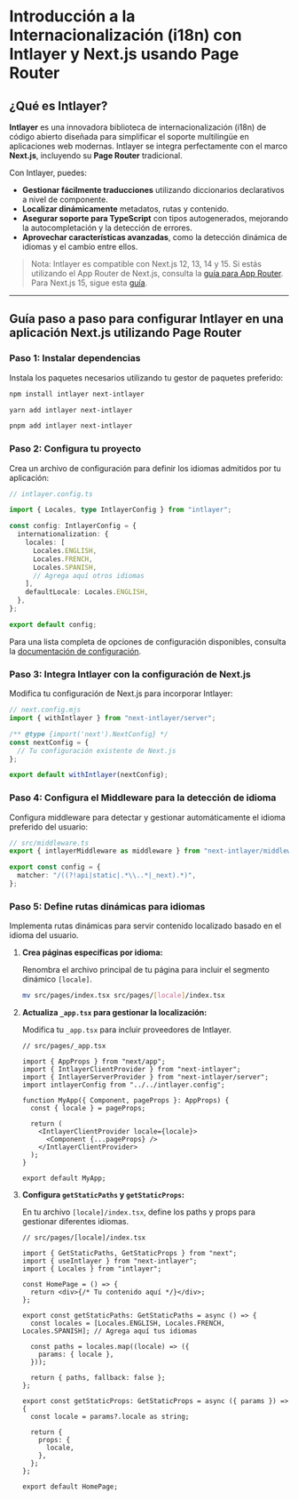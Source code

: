 # Introducción a la Internacionalización (i18n) con Intlayer y Next.js usando Page Router

## ¿Qué es Intlayer?

**Intlayer** es una innovadora biblioteca de internacionalización (i18n) de código abierto diseñada para simplificar el soporte multilingüe en aplicaciones web modernas. Intlayer se integra perfectamente con el marco **Next.js**, incluyendo su **Page Router** tradicional.

Con Intlayer, puedes:

- **Gestionar fácilmente traducciones** utilizando diccionarios declarativos a nivel de componente.
- **Localizar dinámicamente** metadatos, rutas y contenido.
- **Asegurar soporte para TypeScript** con tipos autogenerados, mejorando la autocompletación y la detección de errores.
- **Aprovechar características avanzadas**, como la detección dinámica de idiomas y el cambio entre ellos.

> Nota: Intlayer es compatible con Next.js 12, 13, 14 y 15. Si estás utilizando el App Router de Next.js, consulta la [guía para App Router](https://github.com/aymericzip/intlayer/blob/main/docs/docs/intlayer_with_nextjs_14_es.md). Para Next.js 15, sigue esta [guía](https://github.com/aymericzip/intlayer/blob/main/docs/docs/intlayer_with_nextjs_15_es.md).

---

## Guía paso a paso para configurar Intlayer en una aplicación Next.js utilizando Page Router

### Paso 1: Instalar dependencias

Instala los paquetes necesarios utilizando tu gestor de paquetes preferido:

```bash
npm install intlayer next-intlayer
```

```bash
yarn add intlayer next-intlayer
```

```bash
pnpm add intlayer next-intlayer
```

### Paso 2: Configura tu proyecto

Crea un archivo de configuración para definir los idiomas admitidos por tu aplicación:

```typescript
// intlayer.config.ts

import { Locales, type IntlayerConfig } from "intlayer";

const config: IntlayerConfig = {
  internationalization: {
    locales: [
      Locales.ENGLISH,
      Locales.FRENCH,
      Locales.SPANISH,
      // Agrega aquí otros idiomas
    ],
    defaultLocale: Locales.ENGLISH,
  },
};

export default config;
```

Para una lista completa de opciones de configuración disponibles, consulta la [documentación de configuración](https://github.com/aymericzip/intlayer/blob/main/docs/docs/configuration_es.md).

### Paso 3: Integra Intlayer con la configuración de Next.js

Modifica tu configuración de Next.js para incorporar Intlayer:

```typescript
// next.config.mjs
import { withIntlayer } from "next-intlayer/server";

/** @type {import('next').NextConfig} */
const nextConfig = {
  // Tu configuración existente de Next.js
};

export default withIntlayer(nextConfig);
```

### Paso 4: Configura el Middleware para la detección de idioma

Configura middleware para detectar y gestionar automáticamente el idioma preferido del usuario:

```typescript
// src/middleware.ts
export { intlayerMiddleware as middleware } from "next-intlayer/middleware";

export const config = {
  matcher: "/((?!api|static|.*\\..*|_next).*)",
};
```

### Paso 5: Define rutas dinámicas para idiomas

Implementa rutas dinámicas para servir contenido localizado basado en el idioma del usuario.

1. **Crea páginas específicas por idioma:**

   Renombra el archivo principal de tu página para incluir el segmento dinámico `[locale]`.

   ```bash
   mv src/pages/index.tsx src/pages/[locale]/index.tsx
   ```

2. **Actualiza `_app.tsx` para gestionar la localización:**

   Modifica tu `_app.tsx` para incluir proveedores de Intlayer.

   ```tsx
   // src/pages/_app.tsx

   import { AppProps } from "next/app";
   import { IntlayerClientProvider } from "next-intlayer";
   import { IntlayerServerProvider } from "next-intlayer/server";
   import intlayerConfig from "../../intlayer.config";

   function MyApp({ Component, pageProps }: AppProps) {
     const { locale } = pageProps;

     return (
       <IntlayerClientProvider locale={locale}>
         <Component {...pageProps} />
       </IntlayerClientProvider>
     );
   }

   export default MyApp;
   ```

3. **Configura `getStaticPaths` y `getStaticProps`:**

   En tu archivo `[locale]/index.tsx`, define los paths y props para gestionar diferentes idiomas.

   ```tsx
   // src/pages/[locale]/index.tsx

   import { GetStaticPaths, GetStaticProps } from "next";
   import { useIntlayer } from "next-intlayer";
   import { Locales } from "intlayer";

   const HomePage = () => {
     return <div>{/* Tu contenido aquí */}</div>;
   };

   export const getStaticPaths: GetStaticPaths = async () => {
     const locales = [Locales.ENGLISH, Locales.FRENCH, Locales.SPANISH]; // Agrega aquí tus idiomas

     const paths = locales.map((locale) => ({
       params: { locale },
     }));

     return { paths, fallback: false };
   };

   export const getStaticProps: GetStaticProps = async ({ params }) => {
     const locale = params?.locale as string;

     return {
       props: {
         locale,
       },
     };
   };

   export default HomePage;
   ```
